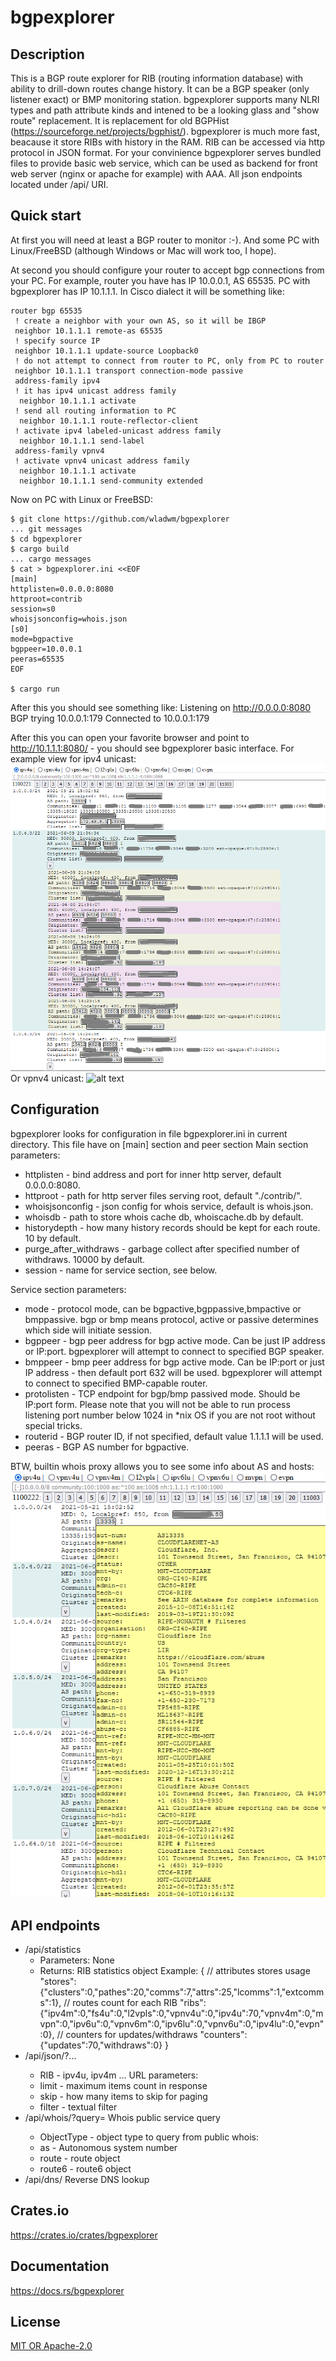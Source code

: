 bgpexplorer
====================

## Description

This is a BGP route explorer for RIB (routing information database) with ability to drill-down routes change history.
It can be a BGP speaker (only listener exact) or BMP monitoring station.
bgpexplorer supports many NLRI types and path attribute kinds and intened to be a looking glass and "show route" replacement.
It is replacement for old BGPHist (https://sourceforge.net/projects/bgphist/). bgpexplorer is much more fast, beacause it store RIBs with history in the RAM.
RIB can be accessed via http protocol in JSON format. For your convinience bgpexplorer serves bundled files to provide basic web service, which can be used as backend for front web server (nginx or apache for example) with AAA.
All json endpoints located under /api/ URI.

## Quick start

At first you will need at least a BGP router to monitor :-). And some PC with Linux/FreeBSD (although Windows or Mac will work too, I hope).

At second you should configure your router to accept bgp connections from your PC.
For example, router you have has IP 10.0.0.1, AS 65535. PC with bgpexplorer has IP 10.1.1.1.
In Cisco dialect it will be something like:
```
router bgp 65535
 ! create a neighbor with your own AS, so it will be IBGP
 neighbor 10.1.1.1 remote-as 65535
 ! specify source IP
 neighbor 10.1.1.1 update-source Loopback0
 ! do not attempt to connect from router to PC, only from PC to router
 neighbor 10.1.1.1 transport connection-mode passive
 address-family ipv4
 ! it has ipv4 unicast address family
  neighbor 10.1.1.1 activate
 ! send all routing information to PC
  neighbor 10.1.1.1 route-reflector-client
 ! activate ipv4 labeled-unicast address family
  neighbor 10.1.1.1 send-label
 address-family vpnv4
 ! activate vpnv4 unicast address family
  neighbor 10.1.1.1 activate
  neighbor 10.1.1.1 send-community extended
```
Now on PC with Linux or FreeBSD:
```
$ git clone https://github.com/wladwm/bgpexplorer
... git messages
$ cd bgpexplorer
$ cargo build
... cargo messages
$ cat > bgpexplorer.ini <<EOF
[main]
httplisten=0.0.0.0:8080
httproot=contrib
session=s0
whoisjsonconfig=whois.json
[s0]
mode=bgpactive
bgppeer=10.0.0.1
peeras=65535
EOF

$ cargo run
```

After this you should see something like:
Listening on http://0.0.0.0:8080
BGP trying 10.0.0.1:179
Connected to 10.0.0.1:179

After this you can open your favorite browser and point to http://10.1.1.1:8080/ - you should see bgpexplorer basic interface.
For example view for ipv4 unicast:
![alt text](screenshots/bgpexp_ipv4u.png "BGP ipv4 unicast")​
Or vpnv4 unicast:
![alt text](screenshots/bgpexp_vpn4u.png "BGP vpnv4 unicast")​

## Configuration

bgpexplorer looks for configuration in file bgpexplorer.ini in current directory.
This file have on [main] section and peer section
Main section parameters:
* httplisten - bind address and port for inner http server, default 0.0.0.0:8080.
* httproot - path for http server files serving root, default "./contrib/".
* whoisjsonconfig - json config for whois service, default is whois.json.
* whoisdb - path to store whois cache db, whoiscache.db by default.
* historydepth - how many history records should be kept for each route. 10 by default.
* purge_after_withdraws - garbage collect after specified number of withdraws. 10000 by default.
* session - name for service section, see below.

Service section parameters:
* mode - protocol mode, can be bgpactive,bgppassive,bmpactive or bmppassive. bgp or bmp means protocol, active or passive determines which side will initiate session.
* bgppeer - bgp peer address for bgp active mode. Can be just IP address or IP:port. bgpexplorer will attempt to connect to specified BGP speaker.
* bmppeer - bmp peer address for bgp active mode. Can be IP:port or just IP address - then default port 632 will be used. bgpexplorer will attempt to connect to specified BMP-capable router.
* protolisten - TCP endpoint for bgp/bmp passived mode. Should be IP:port form. Please note that you will not be able to run process listening port number below 1024 in *nix OS if you are not root without special tricks.
* routerid - BGP router ID, if not specified, default value 1.1.1.1 will be used.
* peeras - BGP AS number for bgpactive.

BTW, builtin whois proxy allows you to see some info about AS and hosts:
![alt text](screenshots/bgpexp_whois.png "whois query")​

## API endpoints

* /api/statistics
  * Parameters: None
  * Returns: RIB statistics object
  Example:
   {
     // attributes stores usage
    "stores":{"clusters":0,"pathes":20,"comms":7,"attrs":25,"lcomms":1,"extcomms":1},
    // routes count for each RIB
    "ribs":{"ipv4m":0,"fs4u":0,"l2vpls":0,"vpnv4u":0,"ipv4u":70,"vpnv4m":0,"mvpn":0,"ipv6u":0,"vpnv6m":0,"ipv6lu":0,"vpnv6u":0,"ipv4lu":0,"evpn":0},
    // counters for updates/withdraws
    "counters":{"updates":70,"withdraws":0}
   }
* /api/json/<RIB>?...
  * RIB - ipv4u, ipv4m ...
  URL parameters:
   * limit - maximum items count in response
   * skip - how many items to skip for paging
   * filter - textual filter 
* /api/whois/<ObjectType>?query=<text>
  Whois public service query
  * ObjectType - object type to query from public whois:
   * as - Autonomous system number
   * route - route object
   * route6  - route6 object
* /api/dns/<IP>
  Reverse DNS lookup

## Crates.io

https://crates.io/crates/bgpexplorer

## Documentation

https://docs.rs/bgpexplorer

## License

[MIT OR Apache-2.0](LICENSE)
